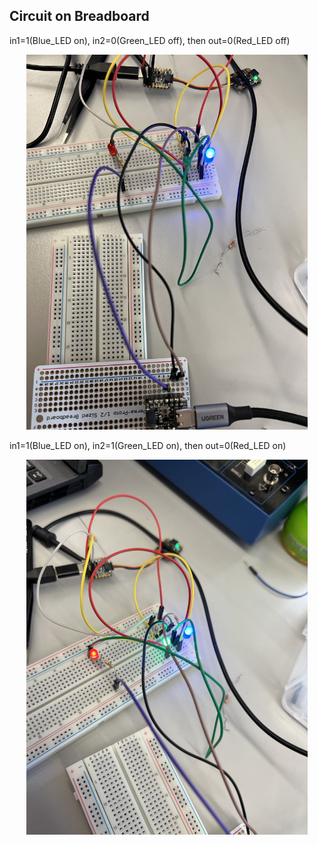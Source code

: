 ## Circuit on Breadboard

in1=1(Blue_LED on), in2=0(Green_LED off), then out=0(Red_LED off)

<div align=center>
<img src="https://github.com/lihzhao14/ese-5190-lab2-B/blob/main/image/1.jpg" width="450">  
</div>

in1=1(Blue_LED on), in2=1(Green_LED on), then out=0(Red_LED on)

<div align=center>
<img src="https://github.com/lihzhao14/ese-5190-lab2-B/blob/main/image/2.jpg" width="450">  
</div>
